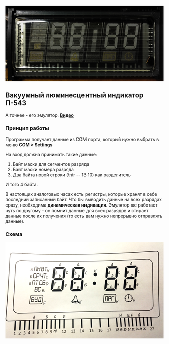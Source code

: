 ﻿![psybot icon](ClockDisp/Resources/IndicatorOff2.jpg) 

## Вакуумный люминесцентный индикатор П-543 

А точнее - его эмулятор. **[Видео](https://www.youtube.com/watch?v=4sCQg3f0Cz4)**

### Принцип работы 

Программа получает данные из COM порта, который нужно выбрать в меню **COM > Settings** 

На вход должна принимать такие данные: 

1. Байт маски для сегментов разряда 
2. Байт маски номера разряда 
3. Два байта новой строки (\n\r -- 13 10) как разделитель 

И того 4 байта. 

В настоящих аналоговых часах есть регистры, которые хранят в себе последний записанный байт. Что бы выводить данные на всех разрядах сразу, необходима **динамическая индикация**. Эмулятор же работает чуть по другому - он помнит данные для всех разрядов и стирает данные после их получения (то есть вам нужно непрерывно отправлять данные).

### Схема 

![img](ClockDisp/Resources/P543_v3.png)
